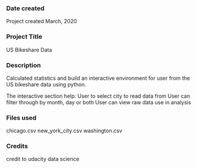 ### Date created
Project created  March, 2020

### Project Title
US Bikeshare Data

### Description
Calculated statistics and build an interactive environment for user from the US bikeshare data using python.

The interactive section help:
User to select city to read data from 
User can filter through by month, day or both
User can view raw data use in analysis

### Files used
chicago.csv
new_york_city.csv
washington.csv

### Credits
credit to udacity data science

